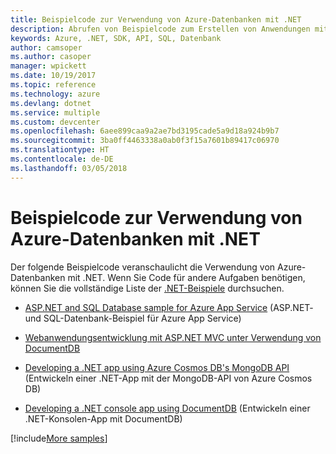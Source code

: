 ```yaml
---
title: Beispielcode zur Verwendung von Azure-Datenbanken mit .NET
description: Abrufen von Beispielcode zum Erstellen von Anwendungen mit Azure-Datenbanken mit .NET
keywords: Azure, .NET, SDK, API, SQL, Datenbank
author: camsoper
ms.author: casoper
manager: wpickett
ms.date: 10/19/2017
ms.topic: reference
ms.technology: azure
ms.devlang: dotnet
ms.service: multiple
ms.custom: devcenter
ms.openlocfilehash: 6aee899caa9a2ae7bd3195cade5a9d18a924b9b7
ms.sourcegitcommit: 3ba0ff4463338a0ab0f3f15a7601b89417c06970
ms.translationtype: HT
ms.contentlocale: de-DE
ms.lasthandoff: 03/05/2018
---
```

# <a name="sample-code-for-using-azure-databases-with-net"></a>Beispielcode zur Verwendung von Azure-Datenbanken mit .NET

Der folgende Beispielcode veranschaulicht die Verwendung von Azure-Datenbanken mit .NET. Wenn Sie Code für andere Aufgaben benötigen, können Sie die vollständige Liste der [.NET-Beispiele](https://azure.microsoft.com/resources/samples/?term=dotnet) durchsuchen.

- [ASP.NET and SQL Database sample for Azure App Service](https://azure.microsoft.com/resources/samples/dotnet-sqldb-tutorial/) (ASP.NET- und SQL-Datenbank-Beispiel für Azure App Service)

- [Webanwendungsentwicklung mit ASP.NET MVC unter Verwendung von DocumentDB](https://azure.microsoft.com/resources/samples/documentdb-dotnet-todo-app/)

- [Developing a .NET app using Azure Cosmos DB's MongoDB API](https://azure.microsoft.com/resources/samples/azure-cosmos-db-mongodb-dotnet-getting-started/) (Entwickeln einer .NET-App mit der MongoDB-API von Azure Cosmos DB)

- [Developing a .NET console app using DocumentDB](https://azure.microsoft.com/resources/samples/documentdb-dotnet-getting-started/) (Entwickeln einer .NET-Konsolen-App mit DocumentDB)

[!include[More samples](includes/more-samples.md)]

